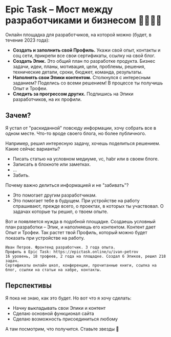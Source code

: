 # Epic Task – Мост между разработчиками и бизнесом 👨‍💻👩‍💻

Онлайн площадка для разработчиков, на которой можно (будет, в течение 2023 года):

- **Создать и заполнить свой Профиль.** Укажи свой опыт, контакты и соц сети, прикрепи все свои сертификаты, ссылку на свой блог.
- **Создать Эпик.** Это общий план по разработке продукта. Бизнес задачи, идеи, планы, мотивация, цели, проблемы, решения, технические детали, сроки, бюджет, команда, результаты.
- **Наполнять свои Эпики контентом.** Столкнулся с интересным заданием? Поделись со всеми решением! В процессе ты получишь Опыт и Трофеи.
- **Следить за прогрессом других.** Подпишись на Эпики разработчиков, на их профили.

## Зачем?

Я устал от "раскиданной" повсюду информации, хочу собрать все в одном месте. Что-то вроде своего блога, но более публичного.

Например, решил интересную задачу, хочешь поделиться решением. Какие сейчас варианты? 
- Писать статью на условном медиуме, vc, habr или в своем блоге.
- Записать в блокноте или заметках.
- ...
- Забить.

Почему важно делиться информацией и не "забивать"?
- Это помогает другим разработчикам.
- Это помогает тебе в будущем. При устройстве на работу спрашивают, прежде всего, о проектах, в которых ты участвовал.
О задачах которые ты решил, о твоем опыте.

Вот и появляется нужда в подобной площадке. Создаешь условный план разработки – Эпик, и наполняешь его контентом.
Контент дает Опыт и Трофеи. Так растет твой Профиль, который можно будет показать при устройстве на работу.

```
Иван Петров. Фронтенд разработчик. 3 года опыта.
Профиль в Epic Task: https://epictask.online/u/ivan-petrov
16 уровень, 18 трофеев, 2 года на площадке. Создал 6 Эпиков, решил 218 задач.
Сертификаты онлайн школ, конференции, прочитанные книги, ссылка на блог, ссылки на статьи на хабре, контакты.
```

## Перспективы

Я пока не знаю, как это будет. Но вот что я хочу сделать:
- Начну выкладывать свои Эпики и контент
- Сделаю основной функционал сайта
- Сделаю возможность присоединиться любому

А там посмотрим, что получится. Ставьте звезды 🤩
